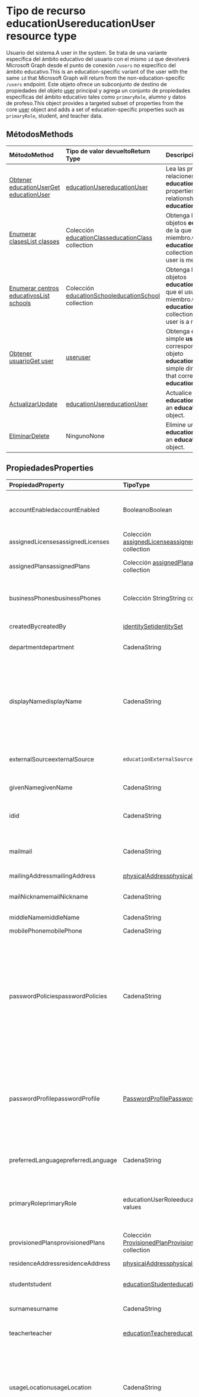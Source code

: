# <a name="educationuser-resource-type"></a><span data-ttu-id="163cc-101">Tipo de recurso educationUser</span><span class="sxs-lookup"><span data-stu-id="163cc-101">educationUser resource type</span></span>

<span data-ttu-id="163cc-102">Usuario del sistema.</span><span class="sxs-lookup"><span data-stu-id="163cc-102">A user in the system.</span></span> <span data-ttu-id="163cc-103">Se trata de una variante específica del ámbito educativo del usuario con el mismo `id` que devolverá Microsoft Graph desde el punto de conexión `/users` no específico del ámbito educativo.</span><span class="sxs-lookup"><span data-stu-id="163cc-103">This is an education-specific variant of the user with the same `id` that Microsoft Graph will return from the non-education-specific `/users` endpoint.</span></span>
<span data-ttu-id="163cc-104">Este objeto ofrece un subconjunto de destino de propiedades del objeto [user](user.md) principal y agrega un conjunto de propiedades específicas del ámbito educativo tales como `primaryRole`, alumno y datos de profeso.</span><span class="sxs-lookup"><span data-stu-id="163cc-104">This object provides a targeted subset of properties from the core [user](user.md) object and adds a set of education-specific properties such as `primaryRole`, student, and teacher data.</span></span>


## <a name="methods"></a><span data-ttu-id="163cc-105">Métodos</span><span class="sxs-lookup"><span data-stu-id="163cc-105">Methods</span></span>

| <span data-ttu-id="163cc-106">Método</span><span class="sxs-lookup"><span data-stu-id="163cc-106">Method</span></span>           | <span data-ttu-id="163cc-107">Tipo de valor devuelto</span><span class="sxs-lookup"><span data-stu-id="163cc-107">Return Type</span></span>    |<span data-ttu-id="163cc-108">Descripción</span><span class="sxs-lookup"><span data-stu-id="163cc-108">Description</span></span>|
|:---------------|:--------|:----------|
|[<span data-ttu-id="163cc-109">Obtener educationUser</span><span class="sxs-lookup"><span data-stu-id="163cc-109">Get educationUser</span></span>](../api/educationuser_get.md) | [<span data-ttu-id="163cc-110">educationUser</span><span class="sxs-lookup"><span data-stu-id="163cc-110">educationUser</span></span>](educationuser.md) |<span data-ttu-id="163cc-111">Lea las propiedades y relaciones de un objeto **educationUser**.</span><span class="sxs-lookup"><span data-stu-id="163cc-111">Read properties and relationships of an **educationUser** object.</span></span>|
|[<span data-ttu-id="163cc-112">Enumerar clases</span><span class="sxs-lookup"><span data-stu-id="163cc-112">List classes</span></span>](../api/educationuser_list_classes.md) |<span data-ttu-id="163cc-113">Colección [educationClass](educationclass.md)</span><span class="sxs-lookup"><span data-stu-id="163cc-113">[educationClass](educationclass.md) collection</span></span>| <span data-ttu-id="163cc-114">Obtenga la colección de objetos **educationClass** de la que el usuario es miembro.</span><span class="sxs-lookup"><span data-stu-id="163cc-114">Get the **educationClass** object collection for which the user is member.</span></span>|
|[<span data-ttu-id="163cc-115">Enumerar centros educativos</span><span class="sxs-lookup"><span data-stu-id="163cc-115">List schools</span></span>](../api/educationuser_list_schools.md) |<span data-ttu-id="163cc-116">Colección [educationSchool](educationschool.md)</span><span class="sxs-lookup"><span data-stu-id="163cc-116">[educationSchool](educationschool.md) collection</span></span>| <span data-ttu-id="163cc-117">Obtenga la colección de objetos **educationSchool** de la que el usuario es miembro.</span><span class="sxs-lookup"><span data-stu-id="163cc-117">Get the **educationSchool** object collection for which the user is a member.</span></span>|
|[<span data-ttu-id="163cc-118">Obtener usuario</span><span class="sxs-lookup"><span data-stu-id="163cc-118">Get user</span></span>](../api/educationuser_get_user.md) |[<span data-ttu-id="163cc-119">user</span><span class="sxs-lookup"><span data-stu-id="163cc-119">user</span></span>](user.md)| <span data-ttu-id="163cc-120">Obtenga el directorio simple **user** correspondiente a este objeto **educationUser**.</span><span class="sxs-lookup"><span data-stu-id="163cc-120">Get the simple directory **user** that corresponds to this **educationUser**.</span></span>|
|[<span data-ttu-id="163cc-121">Actualizar</span><span class="sxs-lookup"><span data-stu-id="163cc-121">Update</span></span>](../api/educationuser_update.md) | [<span data-ttu-id="163cc-122">educationUser</span><span class="sxs-lookup"><span data-stu-id="163cc-122">educationUser</span></span>](educationuser.md)   |<span data-ttu-id="163cc-123">Actualice un objeto **educationUser**.</span><span class="sxs-lookup"><span data-stu-id="163cc-123">Update an **educationUser** object.</span></span> |
|[<span data-ttu-id="163cc-124">Eliminar</span><span class="sxs-lookup"><span data-stu-id="163cc-124">Delete</span></span>](../api/educationuser_delete.md) | <span data-ttu-id="163cc-125">Ninguno</span><span class="sxs-lookup"><span data-stu-id="163cc-125">None</span></span> |<span data-ttu-id="163cc-126">Elimine un objeto **educationUser**.</span><span class="sxs-lookup"><span data-stu-id="163cc-126">Delete an **educationUser** object.</span></span> |

## <a name="properties"></a><span data-ttu-id="163cc-127">Propiedades</span><span class="sxs-lookup"><span data-stu-id="163cc-127">Properties</span></span>
| <span data-ttu-id="163cc-128">Propiedad</span><span class="sxs-lookup"><span data-stu-id="163cc-128">Property</span></span>     | <span data-ttu-id="163cc-129">Tipo</span><span class="sxs-lookup"><span data-stu-id="163cc-129">Type</span></span>   |<span data-ttu-id="163cc-130">Descripción</span><span class="sxs-lookup"><span data-stu-id="163cc-130">Description</span></span>|
|:---------------|:--------|:----------|
|<span data-ttu-id="163cc-131">accountEnabled</span><span class="sxs-lookup"><span data-stu-id="163cc-131">accountEnabled</span></span>|<span data-ttu-id="163cc-132">Booleano</span><span class="sxs-lookup"><span data-stu-id="163cc-132">Boolean</span></span>| <span data-ttu-id="163cc-133">**true** si la cuenta está habilitada; en caso contrario, **false**.</span><span class="sxs-lookup"><span data-stu-id="163cc-133">**True** if the account is enabled; otherwise, **false**.</span></span> <span data-ttu-id="163cc-134">Esta propiedad es necesaria cuando se crea un usuario.</span><span class="sxs-lookup"><span data-stu-id="163cc-134">This property is required when a user is created.</span></span> <span data-ttu-id="163cc-135">Es compatible con $filter.</span><span class="sxs-lookup"><span data-stu-id="163cc-135">Supports $filter.</span></span>    |
|<span data-ttu-id="163cc-136">assignedLicenses</span><span class="sxs-lookup"><span data-stu-id="163cc-136">assignedLicenses</span></span>|<span data-ttu-id="163cc-137">Colección [assignedLicense](assignedlicense.md)</span><span class="sxs-lookup"><span data-stu-id="163cc-137">[assignedLicense](assignedlicense.md) collection</span></span>|<span data-ttu-id="163cc-p103">Las licencias asignadas al usuario. No admite valores NULL.</span><span class="sxs-lookup"><span data-stu-id="163cc-p103">The licenses that are assigned to the user. Not nullable.</span></span>            |
|<span data-ttu-id="163cc-140">assignedPlans</span><span class="sxs-lookup"><span data-stu-id="163cc-140">assignedPlans</span></span>|<span data-ttu-id="163cc-141">Colección [assignedPlan](assignedplan.md)</span><span class="sxs-lookup"><span data-stu-id="163cc-141">[assignedPlan](assignedplan.md) collection</span></span>|<span data-ttu-id="163cc-p104">Planes que se asignan al usuario. Solo lectura. No admite valores NULL.</span><span class="sxs-lookup"><span data-stu-id="163cc-p104">The plans that are assigned to the user. Read-only. Not nullable.</span></span> |
|<span data-ttu-id="163cc-145">businessPhones</span><span class="sxs-lookup"><span data-stu-id="163cc-145">businessPhones</span></span>|<span data-ttu-id="163cc-146">Colección String</span><span class="sxs-lookup"><span data-stu-id="163cc-146">String collection</span></span>|<span data-ttu-id="163cc-147">Números de teléfono del usuario.</span><span class="sxs-lookup"><span data-stu-id="163cc-147">The telephone numbers for the user.</span></span> <span data-ttu-id="163cc-148">**Nota:** Aunque se trata de una colección de cadenas, solo se puede establecer un número para esta propiedad.</span><span class="sxs-lookup"><span data-stu-id="163cc-148">**Note:** Although this is a string collection, only one number can be set for this property.</span></span>|
|<span data-ttu-id="163cc-149">createdBy</span><span class="sxs-lookup"><span data-stu-id="163cc-149">createdBy</span></span>|[<span data-ttu-id="163cc-150">identitySet</span><span class="sxs-lookup"><span data-stu-id="163cc-150">identitySet</span></span>](identityset.md)| <span data-ttu-id="163cc-151">Entidad que ha creado el usuario.</span><span class="sxs-lookup"><span data-stu-id="163cc-151">Entity who created the user.</span></span> |
|<span data-ttu-id="163cc-152">department</span><span class="sxs-lookup"><span data-stu-id="163cc-152">department</span></span>|<span data-ttu-id="163cc-153">Cadena</span><span class="sxs-lookup"><span data-stu-id="163cc-153">String</span></span>|<span data-ttu-id="163cc-p106">El nombre del departamento en el que trabaja el usuario. Es compatible con $filter.</span><span class="sxs-lookup"><span data-stu-id="163cc-p106">The name for the department in which the user works. Supports $filter.</span></span>|
|<span data-ttu-id="163cc-156">displayName</span><span class="sxs-lookup"><span data-stu-id="163cc-156">displayName</span></span>|<span data-ttu-id="163cc-157">Cadena</span><span class="sxs-lookup"><span data-stu-id="163cc-157">String</span></span>|<span data-ttu-id="163cc-158">Nombre del usuario que aparece en la libreta de direcciones.</span><span class="sxs-lookup"><span data-stu-id="163cc-158">The name displayed in the address book for the user.</span></span> <span data-ttu-id="163cc-159">Suele ser la combinación del nombre del usuario, la inicial del segundo nombre y el apellido.</span><span class="sxs-lookup"><span data-stu-id="163cc-159">This is usually the combination of the user's first name, middle initial, and last name.</span></span> <span data-ttu-id="163cc-160">Esta propiedad es necesaria al crearse un usuario y no puede borrarse durante las actualizaciones.</span><span class="sxs-lookup"><span data-stu-id="163cc-160">This property is required when a user is created and it cannot be cleared during updates.</span></span> <span data-ttu-id="163cc-161">Es compatible con $filter y $orderby.</span><span class="sxs-lookup"><span data-stu-id="163cc-161">Supports $filter and $orderby.</span></span>|
|<span data-ttu-id="163cc-162">externalSource</span><span class="sxs-lookup"><span data-stu-id="163cc-162">externalSource</span></span>|`educationExternalSource`| <span data-ttu-id="163cc-163">Indica desde dónde se ha creado este usuario.</span><span class="sxs-lookup"><span data-stu-id="163cc-163">Where this user was created from.</span></span> <span data-ttu-id="163cc-164">Los valores posibles son: `sis`, `manual` y `unkownFutureValue`.</span><span class="sxs-lookup"><span data-stu-id="163cc-164">The possible values are `sis`, `manual`, `unkownFutureValue`, , , , , , , , , or .</span></span>|
|<span data-ttu-id="163cc-165">givenName</span><span class="sxs-lookup"><span data-stu-id="163cc-165">givenName</span></span>|<span data-ttu-id="163cc-166">Cadena</span><span class="sxs-lookup"><span data-stu-id="163cc-166">String</span></span>|<span data-ttu-id="163cc-p109">Nombre (nombre de pila) del usuario. Es compatible con $filter.</span><span class="sxs-lookup"><span data-stu-id="163cc-p109">The given name (first name) of the user. Supports $filter.</span></span>|
|<span data-ttu-id="163cc-169">id</span><span class="sxs-lookup"><span data-stu-id="163cc-169">id</span></span>|<span data-ttu-id="163cc-170">Cadena</span><span class="sxs-lookup"><span data-stu-id="163cc-170">String</span></span>|<span data-ttu-id="163cc-p110">Identificador único del usuario. Se hereda de [directoryObject](directoryobject.md). Clave. No admite valores NULL. Solo lectura.</span><span class="sxs-lookup"><span data-stu-id="163cc-p110">The unique identifier for the user. Inherited from [directoryObject](directoryobject.md). Key. Not nullable. Read-only.</span></span>|
|<span data-ttu-id="163cc-176">mail</span><span class="sxs-lookup"><span data-stu-id="163cc-176">mail</span></span>|<span data-ttu-id="163cc-177">Cadena</span><span class="sxs-lookup"><span data-stu-id="163cc-177">String</span></span>|<span data-ttu-id="163cc-178">Dirección SMTP del usuario (por ejemplo: "jeff@contoso.onmicrosoft.com").</span><span class="sxs-lookup"><span data-stu-id="163cc-178">The SMTP address for the user; for example, "jeff@contoso.onmicrosoft.com".</span></span> <span data-ttu-id="163cc-179">Solo lectura.</span><span class="sxs-lookup"><span data-stu-id="163cc-179">Read-Only.</span></span> <span data-ttu-id="163cc-180">Es compatible con $filter.</span><span class="sxs-lookup"><span data-stu-id="163cc-180">Supports $filter.</span></span>|
|<span data-ttu-id="163cc-181">mailingAddress</span><span class="sxs-lookup"><span data-stu-id="163cc-181">mailingAddress</span></span>|[<span data-ttu-id="163cc-182">physicalAddress</span><span class="sxs-lookup"><span data-stu-id="163cc-182">physicalAddress</span></span>](physicaladdress.md)| <span data-ttu-id="163cc-183">Dirección de correo del usuario.</span><span class="sxs-lookup"><span data-stu-id="163cc-183">Mail address of user.</span></span>|
|<span data-ttu-id="163cc-184">mailNickname</span><span class="sxs-lookup"><span data-stu-id="163cc-184">mailNickname</span></span>|<span data-ttu-id="163cc-185">Cadena</span><span class="sxs-lookup"><span data-stu-id="163cc-185">String</span></span>|<span data-ttu-id="163cc-p112">Alias de correo del usuario. Esta propiedad debe especificarse al crear un usuario. Es compatible con $filter.</span><span class="sxs-lookup"><span data-stu-id="163cc-p112">The mail alias for the user. This property must be specified when a user is created. Supports $filter.</span></span>|
|<span data-ttu-id="163cc-189">middleName</span><span class="sxs-lookup"><span data-stu-id="163cc-189">middleName</span></span>| <span data-ttu-id="163cc-190">Cadena</span><span class="sxs-lookup"><span data-stu-id="163cc-190">String</span></span> | <span data-ttu-id="163cc-191">Segundo nombre del usuario.</span><span class="sxs-lookup"><span data-stu-id="163cc-191">The middle name of user.</span></span>|
|<span data-ttu-id="163cc-192">mobilePhone</span><span class="sxs-lookup"><span data-stu-id="163cc-192">mobilePhone</span></span>|<span data-ttu-id="163cc-193">Cadena</span><span class="sxs-lookup"><span data-stu-id="163cc-193">String</span></span>|<span data-ttu-id="163cc-194">Número de teléfono móvil principal del usuario.</span><span class="sxs-lookup"><span data-stu-id="163cc-194">The primary cellular telephone number for the user.</span></span>|
|<span data-ttu-id="163cc-195">passwordPolicies</span><span class="sxs-lookup"><span data-stu-id="163cc-195">passwordPolicies</span></span>|<span data-ttu-id="163cc-196">Cadena</span><span class="sxs-lookup"><span data-stu-id="163cc-196">String</span></span>|<span data-ttu-id="163cc-197">Especifica las directivas de contraseña del usuario.</span><span class="sxs-lookup"><span data-stu-id="163cc-197">Specifies password policies for the user.</span></span> <span data-ttu-id="163cc-198">Este valor es una enumeración con un valor posible de "DisableStrongPassword" y permite especificar contraseñas menos seguras que la directiva predeterminada.</span><span class="sxs-lookup"><span data-stu-id="163cc-198">This value is an enumeration with one possible value being “DisableStrongPassword”, which allows weaker passwords than the default policy to be specified.</span></span> <span data-ttu-id="163cc-199">También se puede especificar "DisablePasswordExpiration".</span><span class="sxs-lookup"><span data-stu-id="163cc-199">“DisablePasswordExpiration” can also be specified.</span></span> <span data-ttu-id="163cc-200">Pueden especificarse los dos juntos; (por ejemplo: "DisablePasswordExpiration, DisableStrongPassword").</span><span class="sxs-lookup"><span data-stu-id="163cc-200">The two can be specified together; for example: "DisablePasswordExpiration, DisableStrongPassword".</span></span>|
|<span data-ttu-id="163cc-201">passwordProfile</span><span class="sxs-lookup"><span data-stu-id="163cc-201">passwordProfile</span></span>|[<span data-ttu-id="163cc-202">PasswordProfile</span><span class="sxs-lookup"><span data-stu-id="163cc-202">PasswordProfile</span></span>](passwordprofile.md)|<span data-ttu-id="163cc-p114">Especifica el perfil de contraseña del usuario. El perfil contiene la contraseña del usuario. Esta propiedad es necesaria cuando se crea un usuario. La contraseña del perfil debe cumplir los requisitos mínimos especificados por la propiedad **passwordPolicies**. De manera predeterminada, se requiere una contraseña segura.</span><span class="sxs-lookup"><span data-stu-id="163cc-p114">Specifies the password profile for the user. The profile contains the user’s password. This property is required when a user is created. The password in the profile must satisfy minimum requirements as specified by the **passwordPolicies** property. By default, a strong password is required.</span></span>|
|<span data-ttu-id="163cc-208">preferredLanguage</span><span class="sxs-lookup"><span data-stu-id="163cc-208">preferredLanguage</span></span>|<span data-ttu-id="163cc-209">Cadena</span><span class="sxs-lookup"><span data-stu-id="163cc-209">String</span></span>|<span data-ttu-id="163cc-210">Idioma preferido del usuario.</span><span class="sxs-lookup"><span data-stu-id="163cc-210">The preferred language for the user.</span></span> <span data-ttu-id="163cc-211">Debe seguir el código ISO 639-1 (por ejemplo, "en-US").</span><span class="sxs-lookup"><span data-stu-id="163cc-211">Should follow ISO 639-1 Code; for example, "en-US".</span></span>|
|<span data-ttu-id="163cc-212">primaryRole</span><span class="sxs-lookup"><span data-stu-id="163cc-212">primaryRole</span></span>|<span data-ttu-id="163cc-213">educationUserRole</span><span class="sxs-lookup"><span data-stu-id="163cc-213">educationUserRole values</span></span>| <span data-ttu-id="163cc-214">Rol predeterminado de un usuario.</span><span class="sxs-lookup"><span data-stu-id="163cc-214">Default role for a user.</span></span> <span data-ttu-id="163cc-215">Puede que el rol del usuario sea distinto en una clase individual.</span><span class="sxs-lookup"><span data-stu-id="163cc-215">The user's role might be different in an individual class.</span></span> <span data-ttu-id="163cc-216">Los valores posibles son: `student`, `teacher` y `unknownFutureValue`.</span><span class="sxs-lookup"><span data-stu-id="163cc-216">The possible values are `student`, `teacher`, `unknownFutureValue`, , , , , , , , , or .</span></span> <span data-ttu-id="163cc-217">Es compatible con $filter.</span><span class="sxs-lookup"><span data-stu-id="163cc-217">Supports $filter.</span></span>|
|<span data-ttu-id="163cc-218">provisionedPlans</span><span class="sxs-lookup"><span data-stu-id="163cc-218">provisionedPlans</span></span>|<span data-ttu-id="163cc-219">Colección [ProvisionedPlan](provisionedplan.md)</span><span class="sxs-lookup"><span data-stu-id="163cc-219">[ProvisionedPlan](provisionedplan.md) collection</span></span>|<span data-ttu-id="163cc-p117">Planes que se aprovisionan para el usuario. Solo lectura. No admite valores NULL.</span><span class="sxs-lookup"><span data-stu-id="163cc-p117">The plans that are provisioned for the user. Read-only. Not nullable.</span></span> |
|<span data-ttu-id="163cc-223">residenceAddress</span><span class="sxs-lookup"><span data-stu-id="163cc-223">residenceAddress</span></span>|[<span data-ttu-id="163cc-224">physicalAddress</span><span class="sxs-lookup"><span data-stu-id="163cc-224">physicalAddress</span></span>](physicaladdress.md)| <span data-ttu-id="163cc-225">Dirección donde reside el usuario.</span><span class="sxs-lookup"><span data-stu-id="163cc-225">Address where user lives.</span></span>|
|<span data-ttu-id="163cc-226">student</span><span class="sxs-lookup"><span data-stu-id="163cc-226">student</span></span>|[<span data-ttu-id="163cc-227">educationStudent</span><span class="sxs-lookup"><span data-stu-id="163cc-227">educationStudent</span></span>](educationstudent.md)| <span data-ttu-id="163cc-228">Si el rol principal es alumno, este bloque contendrá datos específicos de alumnos.</span><span class="sxs-lookup"><span data-stu-id="163cc-228">If the primary role is student, this block will contain student specific data.</span></span>|
|<span data-ttu-id="163cc-229">surname</span><span class="sxs-lookup"><span data-stu-id="163cc-229">surname</span></span>|<span data-ttu-id="163cc-230">Cadena</span><span class="sxs-lookup"><span data-stu-id="163cc-230">String</span></span>|<span data-ttu-id="163cc-p118">Apellido (o apellidos) del usuario. Es compatible con $filter.</span><span class="sxs-lookup"><span data-stu-id="163cc-p118">The user's surname (family name or last name). Supports $filter.</span></span>|
|<span data-ttu-id="163cc-233">teacher</span><span class="sxs-lookup"><span data-stu-id="163cc-233">teacher</span></span>|[<span data-ttu-id="163cc-234">educationTeacher</span><span class="sxs-lookup"><span data-stu-id="163cc-234">educationTeacher</span></span>](educationteacher.md)| <span data-ttu-id="163cc-235">Si el rol principal es profesor, este bloque contendrá datos específicos de profesores.</span><span class="sxs-lookup"><span data-stu-id="163cc-235">If the primary role is teacher, this block will conatin teacher specific data.</span></span>|
|<span data-ttu-id="163cc-236">usageLocation</span><span class="sxs-lookup"><span data-stu-id="163cc-236">usageLocation</span></span>|<span data-ttu-id="163cc-237">Cadena</span><span class="sxs-lookup"><span data-stu-id="163cc-237">String</span></span>|<span data-ttu-id="163cc-238">Código de país de dos letras (norma ISO 3166).</span><span class="sxs-lookup"><span data-stu-id="163cc-238">A two-letter country code (ISO standard 3166).</span></span> <span data-ttu-id="163cc-239">Es necesario para los usuarios a quienes se van a asignar licencias debido a un requisito legal de comprobación de disponibilidad en los países o las regiones.</span><span class="sxs-lookup"><span data-stu-id="163cc-239">Required for users who will be assigned licenses due to a legal requirement to check for availability of services in countries or regions.</span></span> <span data-ttu-id="163cc-240">Estos son algunos ejemplos: "US", "JP" y "GB".</span><span class="sxs-lookup"><span data-stu-id="163cc-240">Examples include: "US", "JP", and "GB".</span></span> <span data-ttu-id="163cc-241">No admite valores NULL.</span><span class="sxs-lookup"><span data-stu-id="163cc-241">Not nullable.</span></span> <span data-ttu-id="163cc-242">Es compatible con $filter.</span><span class="sxs-lookup"><span data-stu-id="163cc-242">Supports $filter.</span></span>|
|<span data-ttu-id="163cc-243">userPrincipalName</span><span class="sxs-lookup"><span data-stu-id="163cc-243">userPrincipalName</span></span>|<span data-ttu-id="163cc-244">Cadena</span><span class="sxs-lookup"><span data-stu-id="163cc-244">String</span></span>|<span data-ttu-id="163cc-p120">El nombre principal del usuario (UPN) del usuario. El UPN es un nombre de inicio de sesión de Internet del usuario basado en la norma RFC 822. Por convención, se debe asignar al nombre de correo electrónico del usuario. El formato general es alias@dominio, donde el dominio debe estar presente en la colección de dominios verificados del inquilino. Esta propiedad es necesaria cuando se crea un usuario. Se puede acceder a los dominios verificados del inquilino desde la propiedad **verifiedDomains** en [organización](organization.md). Es compatible con $filter y $orderby.</span><span class="sxs-lookup"><span data-stu-id="163cc-p120">The user principal name (UPN) of the user. The UPN is an Internet-style login name for the user based on the Internet standard RFC 822. By convention, this should map to the user's email name. The general format is alias@domain, where domain must be present in the tenant’s collection of verified domains. This property is required when a user is created. The verified domains for the tenant can be accessed from the **verifiedDomains** property of [organization](organization.md). Supports $filter and $orderby.</span></span>
|<span data-ttu-id="163cc-252">userType</span><span class="sxs-lookup"><span data-stu-id="163cc-252">userType</span></span>|<span data-ttu-id="163cc-253">Cadena</span><span class="sxs-lookup"><span data-stu-id="163cc-253">String</span></span>|<span data-ttu-id="163cc-p121">Un valor de cadena que puede utilizarse para clasificar los tipos de usuario en el directorio. Por ejemplo: "Miembro" e "Invitado". Es compatible con $filter.</span><span class="sxs-lookup"><span data-stu-id="163cc-p121">A string value that can be used to classify user types in your directory, such as “Member” and “Guest”. Supports $filter.</span></span>          |

## <a name="relationships"></a><span data-ttu-id="163cc-256">Relaciones</span><span class="sxs-lookup"><span data-stu-id="163cc-256">Relationships</span></span>
| <span data-ttu-id="163cc-257">Relación</span><span class="sxs-lookup"><span data-stu-id="163cc-257">Relationship</span></span> | <span data-ttu-id="163cc-258">Tipo</span><span class="sxs-lookup"><span data-stu-id="163cc-258">Type</span></span>   |<span data-ttu-id="163cc-259">Descripción</span><span class="sxs-lookup"><span data-stu-id="163cc-259">Description</span></span>|
|:---------------|:--------|:----------|
|<span data-ttu-id="163cc-260">classes</span><span class="sxs-lookup"><span data-stu-id="163cc-260">classes</span></span>|<span data-ttu-id="163cc-261">Colección [educationClass](educationclass.md)</span><span class="sxs-lookup"><span data-stu-id="163cc-261">[educationClass](educationclass.md) collection</span></span>| <span data-ttu-id="163cc-262">Clases a las que pertenece el usuario.</span><span class="sxs-lookup"><span data-stu-id="163cc-262">Classes to which the user belongs.</span></span> <span data-ttu-id="163cc-263">Admite valores NULL.</span><span class="sxs-lookup"><span data-stu-id="163cc-263">Nullable.</span></span>|
|<span data-ttu-id="163cc-264">schools</span><span class="sxs-lookup"><span data-stu-id="163cc-264">schools</span></span>|<span data-ttu-id="163cc-265">Colección [educationSchool](educationschool.md)</span><span class="sxs-lookup"><span data-stu-id="163cc-265">[educationSchool](educationschool.md) collection</span></span>| <span data-ttu-id="163cc-266">Centros educativos a los que pertenece el usuario.</span><span class="sxs-lookup"><span data-stu-id="163cc-266">Schools to which the user belongs.</span></span> <span data-ttu-id="163cc-267">Admite valores NULL.</span><span class="sxs-lookup"><span data-stu-id="163cc-267">Nullable.</span></span>|
|<span data-ttu-id="163cc-268">assignments</span><span class="sxs-lookup"><span data-stu-id="163cc-268">assignments</span></span>| [<span data-ttu-id="163cc-269">educationAssignment</span><span class="sxs-lookup"><span data-stu-id="163cc-269">educationAssignment</span></span>](../../beta/resources/educationAssignment.md)| <span data-ttu-id="163cc-270">Lista de asignaciones del usuario.</span><span class="sxs-lookup"><span data-stu-id="163cc-270">List of assignments for hte user.</span></span> <span data-ttu-id="163cc-271">Admite valores NULL.</span><span class="sxs-lookup"><span data-stu-id="163cc-271">Nullable.</span></span>|
|<span data-ttu-id="163cc-272">user</span><span class="sxs-lookup"><span data-stu-id="163cc-272">user</span></span>|[<span data-ttu-id="163cc-273">user</span><span class="sxs-lookup"><span data-stu-id="163cc-273">user</span></span>](user.md)| <span data-ttu-id="163cc-274">El usuario de directorio correspondiente a este usuario.</span><span class="sxs-lookup"><span data-stu-id="163cc-274">The directory user corresponding to this user.</span></span>|

><span data-ttu-id="163cc-275">**Nota:** **educationassignment** es un recurso de versión /beta.</span><span class="sxs-lookup"><span data-stu-id="163cc-275">**Note:**  The **educationassignment** resource is a /beta version resource.</span></span> <span data-ttu-id="163cc-276">Si usa este recurso, asegúrese de revisar periódicamente el [registro de cambios](../../../concepts/changelog.md).</span><span class="sxs-lookup"><span data-stu-id="163cc-276">If using this resource, be sure to review the [change log](../../../concepts/changelog.md) periodically.</span></span> <span data-ttu-id="163cc-277">Al publicar recursos de la API de Microsoft Graph en el punto de conexión /v1.0, se indica la versión en el registro de cambios.</span><span class="sxs-lookup"><span data-stu-id="163cc-277">When Microsoft Graph API resources are released to the /v1.0  endpoint, the release is noted in the change log.</span></span> <span data-ttu-id="163cc-278">Si la aplicación usa el recurso **educationassignment**, habrá que declarar las direcciones URL de la solicitud base, tal y como se muestra en el siguiente bloque de código:</span><span class="sxs-lookup"><span data-stu-id="163cc-278">If your app consumes the **educationassignment** resource, you will need to declare base request URLs as shown in the following code block:</span></span>  
```JavaScript
var v1BaseUrl = “https://graph.microsoft.com/v1.0/education”;
var betaBaseUrl = “https://graph.microsoft.com/beta/education”;  // for administrativeUnit and educationOrganization
```


## <a name="json-representation"></a><span data-ttu-id="163cc-279">Representación JSON</span><span class="sxs-lookup"><span data-stu-id="163cc-279">JSON representation</span></span>

<span data-ttu-id="163cc-280">La siguiente es una representación JSON del recurso</span><span class="sxs-lookup"><span data-stu-id="163cc-280">The following is a JSON representation of the resource.</span></span>

<!--{
  "blockType": "resource",
  "optionalProperties": [],
  "keyProperty": "id",
  "baseType": "microsoft.graph.entity",
  "@odata.type": "microsoft.graph.educationUser"
}-->

```json
{
  "id": "string",
  "accountEnabled": true,
  "assignedLicenses": [{"@odata.type": "microsoft.graph.assignedLicense"}],
  "assignedPlans": [{"@odata.type": "microsoft.graph.assignedPlan"}],
  "businessPhones": ["555-555-6568"],
  "department": "string",
  "displayName": "string",
  "givenName": "string",
  "middleName": "string",
  "surname": "string",
  "mail": "string",
  "mailNickname": "string",
  "mobilePhone": "string",
  "createdBy": {"@odata.type": "microsoft.graph.identitySet"},
  "externalSource": "string",
  "mailingAddress": {"@odata.type": "microsoft.graph.physicalAddress"},
  "passwordPolicies": "string",
  "passwordProfile": {"@odata.type": "microsoft.graph.passwordProfile"},
  "preferredLanguage": "string",
  "primaryRole": "string",
  "provisionedPlans": [{"@odata.type": "microsoft.graph.provisionedPlan"}],
  "residenceAddress": {"@odata.type": "microsoft.graph.physicalAddress"},
  "student": {"@odata.type": "microsoft.graph.educationStudent"},
  "teacher": {"@odata.type": "microsoft.graph.educationTeacher"},
  "usageLocation": "string",
  "userPrincipalName": "string",
  "userType": "string"
}

```

<!-- uuid: 8fcb5dbc-d5aa-4681-8e31-b001d5168d79
2015-10-25 14:57:30 UTC -->
<!-- {
  "type": "#page.annotation",
  "description": "educationUser resource",
  "keywords": "",
  "section": "documentation",
  "suppressions": [
    "Error: microsoft.graph.educationUser/assignments:
      Referenced type microsoft.graph.educationAssignment is not defined in the doc set! Potential suggestion: UNKNOWN"
  ],
  "tocPath": ""
}-->
